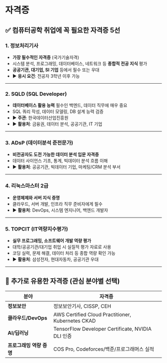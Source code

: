 # 자격증

## ✅ 컴퓨터공학 취업에 꼭 필요한 자격증 5선

### 1. **정보처리기사**

* **가장 필수적인 자격증** (국가기술자격)
* 시스템 분석, 프로그래밍, 데이터베이스, 네트워크 등 **종합적 전공 지식** 평가
* **공공기관, 대기업, SI 기업** 등에서 필수 또는 우대
* ▶ **응시 요건**: 전공자 3학년 이후 가능

---

### 2. **SQLD (SQL Developer)**

* **데이터베이스 활용 능력** 필수인 백엔드, 데이터 직무에 매우 중요
* SQL 쿼리 작성, 데이터 모델링, DB 설계 능력 검증
* ▶ **주관**: 한국데이터산업진흥원
* ▶ **활용처**: 금융권, 데이터 분석, 공공기관, IT 기업

---

### 3. **ADsP (데이터분석 준전문가)**

* **비전공자도 도전 가능한 데이터 분석 입문 자격증**
* 데이터 사이언스 기초, 통계, 빅데이터 분석 흐름 이해
* ▶ **활용처**: 공공기관, 빅데이터 기업, 마케팅/CRM 분석 부서

---

### 4. **리눅스마스터 2급**

* **운영체제와 서버 지식 증명**
* 클라우드, 서버 개발, 인프라 직무 준비자에게 필수
* ▶ **활용처**: DevOps, 시스템 엔지니어, 백엔드 개발자

---

### 5. **TOPCIT (IT역량지수평가)**

* **실무 프로그래밍, 소프트웨어 개발 역량 평가**
* 대학/공공기관/대기업 취업 시 실질적 평가 자료로 사용
* 코딩 실력, 문제 해결, 데이터 처리 등 종합 역량 확인 가능
* ▶ **활용처**: 삼성전자, 현대자동차, 공공기관 우대

---

## 📌 추가로 유용한 자격증 (관심 분야별 선택)

| 분야              | 자격증                                               |
| --------------- | ------------------------------------------------- |
| **정보보안**        | 정보보안기사, CISSP, CEH                                |
| **클라우드/DevOps** | AWS Certified Cloud Practitioner, Kubernetes CKAD |
| **AI/딥러닝**      | TensorFlow Developer Certificate, NVIDIA DLI 인증   |
| **프로그래밍 역량 증명** | COS Pro, Codeforces/백준/프로그래머스 실적                  |

